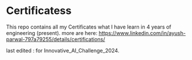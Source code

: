 # Certificatess
This repo contains all my Certificates what I have learn in 4 years of engineering (present).
more are here: https://www.linkedin.com/in/ayush-parwal-797a79255/details/certifications/

last edited : for Innovative_AI_Challenge_2024.
